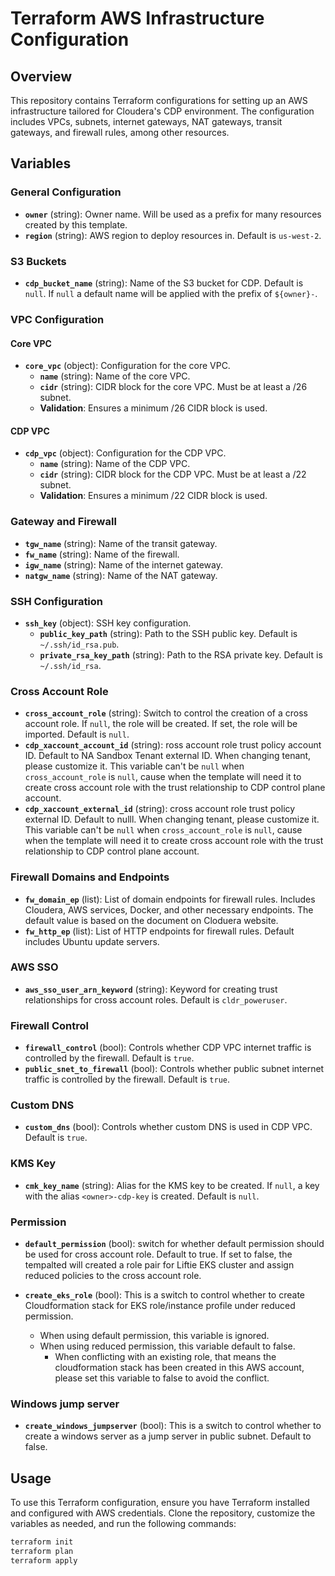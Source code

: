# Terraform AWS Infrastructure Configuration

## Overview

This repository contains Terraform configurations for setting up an AWS infrastructure tailored for Cloudera's CDP environment. The configuration includes VPCs, subnets, internet gateways, NAT gateways, transit gateways, and firewall rules, among other resources.

## Variables

### General Configuration

- **`owner`** (string): Owner name. Will be used as a prefix for many resources created by this template.
- **`region`** (string): AWS region to deploy resources in. Default is `us-west-2`.

### S3 Buckets

- **`cdp_bucket_name`** (string): Name of the S3 bucket for CDP. Default is `null`. If `null` a default name will be applied with the prefix of `${owner}-`.

### VPC Configuration

#### Core VPC

- **`core_vpc`** (object): Configuration for the core VPC.
  - **`name`** (string): Name of the core VPC.
  - **`cidr`** (string): CIDR block for the core VPC. Must be at least a /26 subnet.
  - **Validation**: Ensures a minimum /26 CIDR block is used.

#### CDP VPC

- **`cdp_vpc`** (object): Configuration for the CDP VPC.
  - **`name`** (string): Name of the CDP VPC.
  - **`cidr`** (string): CIDR block for the CDP VPC. Must be at least a /22 subnet.
  - **Validation**: Ensures a minimum /22 CIDR block is used.

### Gateway and Firewall

- **`tgw_name`** (string): Name of the transit gateway.
- **`fw_name`** (string): Name of the firewall.
- **`igw_name`** (string): Name of the internet gateway.
- **`natgw_name`** (string): Name of the NAT gateway.

### SSH Configuration

- **`ssh_key`** (object): SSH key configuration.
  - **`public_key_path`** (string): Path to the SSH public key. Default is `~/.ssh/id_rsa.pub`.
  - **`private_rsa_key_path`** (string): Path to the RSA private key. Default is `~/.ssh/id_rsa`.

### Cross Account Role

- **`cross_account_role`** (string): Switch to control the creation of a cross account role. If `null`, the role will be created. If set, the role will be imported. Default is `null`.
- **`cdp_xaccount_account_id`** (string): ross account role trust policy account ID. Default to NA Sandbox Tenant external ID. When changing tenant, please customize it. This variable can't be `null` when `cross_account_role` is `null`, cause when the template will need it to create cross account role with the trust relationship to CDP control plane account.
- **`cdp_xaccount_external_id`** (string): cross account role trust policy external ID. Default to nulll. When changing tenant, please customize it. This variable can't be `null` when `cross_account_role` is `null`, cause when the template will need it to create cross account role with the trust relationship to CDP control plane account.

### Firewall Domains and Endpoints

- **`fw_domain_ep`** (list): List of domain endpoints for firewall rules. Includes Cloudera, AWS services, Docker, and other necessary endpoints. The default value is based on the document on Cloduera website.
- **`fw_http_ep`** (list): List of HTTP endpoints for firewall rules. Default includes Ubuntu update servers.

### AWS SSO

- **`aws_sso_user_arn_keyword`** (string): Keyword for creating trust relationships for cross account roles. Default is `cldr_poweruser`.

### Firewall Control

- **`firewall_control`** (bool): Controls whether CDP VPC internet traffic is controlled by the firewall. Default is `true`.
- **`public_snet_to_firewall`** (bool): Controls whether public subnet internet traffic is controlled by the firewall. Default is `true`.

### Custom DNS

- **`custom_dns`** (bool): Controls whether custom DNS is used in CDP VPC. Default is `true`.

### KMS Key

- **`cmk_key_name`** (string): Alias for the KMS key to be created. If `null`, a key with the alias `<owner>-cdp-key` is created. Default is `null`.

### Permission
- **`default_permission`** (bool): switch for whether default permission should be used for cross account role. Default to true. If set to false, the tempalted will created a role pair for Liftie EKS cluster and assign reduced policies to the cross account role.

- **`create_eks_role`** (bool): This is a switch to control whether to create Cloudformation stack for EKS role/instance profile under reduced permission.
  - When using default permission, this variable is ignored.
  - When using reduced permission, this variable default to false. 
    - When conflicting with an existing role, that means the cloudformation stack has been created in this AWS account, please set this variable to false to avoid the conflict.

### Windows jump server 
- **`create_windows_jumpserver`** (bool): This is a switch to control whether to create a windows server as a jump server in public subnet. Default to false.

## Usage

To use this Terraform configuration, ensure you have Terraform installed and configured with AWS credentials. Clone the repository, customize the variables as needed, and run the following commands:

```sh
terraform init
terraform plan
terraform apply
```